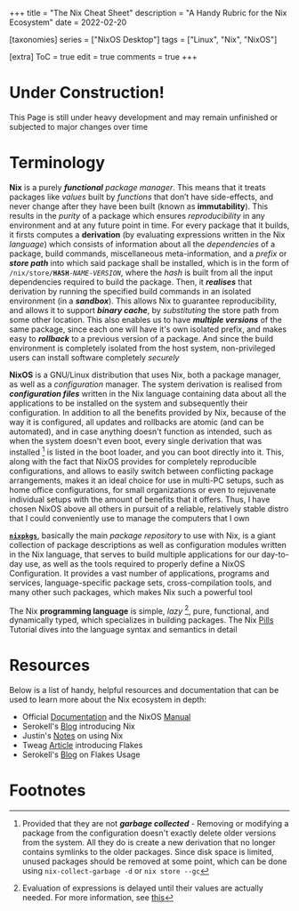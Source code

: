 +++
title = "The Nix Cheat Sheet"
description = "A Handy Rubric for the Nix Ecosystem"
date = 2022-02-20

[taxonomies]
series = ["NixOS Desktop"]
tags = ["Linux", "Nix", "NixOS"]

[extra]
ToC = true
edit = true
comments = true
+++

# Under Construction!

This Page is still under heavy development and may remain unfinished or subjected to major changes over time

# Terminology

**Nix** is a purely **_functional_** _package manager_. This means that it treats packages like _values_ built by _functions_ that don’t have side-effects, and never change after they have been built (known as **immutability**). This results in the _purity_ of a package which ensures _reproducibility_ in any environment and at any future point in time. For every package that it builds, it firsts computes a **derivation** (by evaluating expressions written in the Nix _language_) which consists of information about all the _dependencies_ of a package, build commands, miscellaneous meta-information, and a _prefix_ or **_store path_** into which said package shall be installed, which is in the form of <code>/nix/store/<b>HASH</b>-<i>NAME</i>-<i>VERSION</i></code>, where the _hash_ is built from all the input dependencies required to build the package. Then, it **_realises_** that derivation by running the specified build commands in an isolated environment (in a **_sandbox_**). This allows Nix to guarantee reproducibility, and allows it to support **_binary cache_**, by _substituting_ the store path from some other location. This also enables us to have **_multiple versions_** of the same package, since each one will have it's own isolated prefix, and makes easy to **_rollback_** to a previous version of a package. And since the build environment is completely isolated from the host system, non-privileged users can install software completely _securely_

**NixOS** is a GNU/Linux distribution that uses Nix, both a package manager, as well as a _configuration_ manager. The system derivation is realised from **_configuration files_** written in the Nix language containing data about all the applications to be installed on the system and subsequently their configuration. In addition to all the benefits provided by Nix, because of the way it is configured, all updates and rollbacks are atomic (and can be automated), and in case anything doesn't function as intended, such as when the system doesn't even boot, every single derivation that was installed [^1] is listed in the boot loader, and you can boot directly into it. This, along with the fact that NixOS provides for completely reproducible configurations, and allows to easily switch between conflicting package arrangements, makes it an ideal choice for use in multi-PC setups, such as home office configurations, for small organizations or even to rejuvenate individual setups with the amount of benefits that it offers. Thus, I have chosen NixOS above all others in pursuit of a reliable, relatively stable distro that I could conveniently use to manage the computers that I own

[**`nixpkgs`**](https://github.com/nixos/nixpkgs), basically the main _package repository_ to use with Nix, is a giant collection of package descriptions as well as configuration modules written in the Nix language, that serves to build multiple applications for our day-to-day use, as well as the tools required to properly define a NixOS Configuration. It provides a vast number of applications, programs and services, language-specific package sets, cross-compilation tools, and many other such packages, which makes Nix such a powerful tool

The Nix **programming language** is simple, _lazy_ [^2], pure, functional, and dynamically typed, which specializes in building packages. The Nix [Pills](https://nixos.org/guides/nix-pills/) Tutorial dives into the language syntax and semantics in detail

# Resources

Below is a list of handy, helpful resources and documentation that can be used to learn more about the Nix ecosystem in depth:

- Official [Documentation](https://nixos.org/learn.html) and the NixOS [Manual](https://nixos.org/manual/nixpkgs/stable)
- Serokell's [Blog](https://serokell.io/blog/what-is-nix) introducing Nix
- Justin's [Notes](https://github.com/justinwoo/nix-shorts) on using Nix
- Tweag [Article](https://www.tweag.io/blog/2020-05-25-flakes/) introducing Flakes
- Serokell's [Blog](https://serokell.io/blog/practical-nix-flakes) on Flakes Usage

# Footnotes

[^1]: Provided that they are not **_garbage collected_** - Removing or modifying a package from the configuration doesn't exactly delete older versions from the system. All they do is create a new derivation that no longer contains symlinks to the older packages. Since disk space is limited, unused packages should be removed at some point, which can be done using `nix-collect-garbage -d` or `nix store --gc`

[^2]: Evaluation of expressions is delayed until their values are actually needed. For more information, see [this](https://en.wikipedia.org/wiki/Lazy_evaluation)
